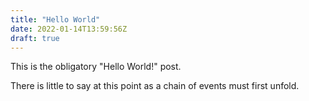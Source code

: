 ```yaml
---
title: "Hello World"
date: 2022-01-14T13:59:56Z
draft: true
---
```


This is the obligatory "Hello World!" post. 

There is little to say at this point as a chain of events must first unfold.

